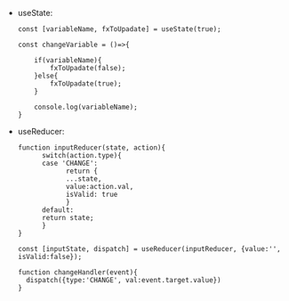 - useState:

      const [variableName, fxToUpadate] = useState(true);

      const changeVariable = ()=>{

          if(variableName){
              fxToUpadate(false);
          }else{
              fxToUpadate(true);
          }
        
          console.log(variableName);
      }
      
- useReducer:

      function inputReducer(state, action){
            switch(action.type){
            case 'CHANGE':
                  return {
                  ...state,
                  value:action.val,
                  isValid: true
                  }
            default:
            return state;
            }
      }
      
      const [inputState, dispatch] = useReducer(inputReducer, {value:'', isValid:false});
      
      function changeHandler(event){
        dispatch({type:'CHANGE', val:event.target.value})
      }
